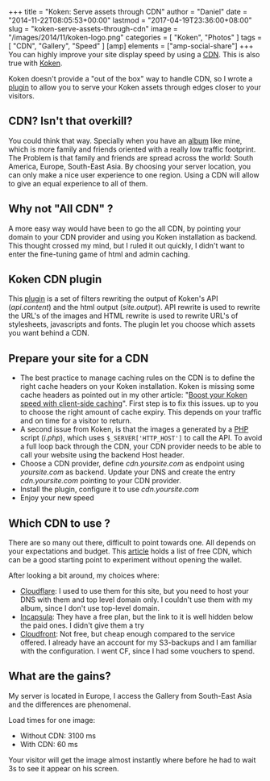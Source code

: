 +++
title = "Koken: Serve assets through CDN"
author = "Daniel"
date = "2014-11-22T08:05:53+00:00"
lastmod = "2017-04-19T23:36:00+08:00"
slug = "koken-serve-assets-through-cdn"
image = "/images/2014/11/koken-logo.png"
categories = [
  "Koken",
  "Photos"
]
tags = [
  "CDN",
  "Gallery",
  "Speed"
]
[amp]
elements = ["amp-social-share"]
+++
You can highly improve your site display speed by using a [CDN](http://en.wikipedia.org/wiki/Content_delivery_network). This is also true with [Koken](http://koken.me).

Koken doesn't provide a "out of the box" way to handle CDN, so I wrote a [plugin](https://github.com/DanielMuller/koken-plugin-cdn) to allow you to serve your Koken assets through edges closer to your visitors.

<!--more-->

## CDN? Isn't that overkill?

You could think that way. Specially when you have an [album](http://daniel.mesphotos.ch) like mine, which is more family and friends oriented with a really low traffic footprint. The Problem is that family and friends are spread across the world: South America, Europe, South-East Asia. By choosing your server location, you can only make a nice user experience to one region. Using a CDN will allow to give an equal experience to all of them.

## Why not "All CDN" ?

A more easy way would have been to go the all CDN, by pointing your domain to your CDN provider and using you Koken installation as backend. This thought crossed my mind, but I ruled it out quickly, I didn't want to enter the fine-tuning game of html and admin caching.

## Koken CDN plugin

This [plugin](https://github.com/DanielMuller/koken-plugin-cdn) is a set of filters rewriting the output of Koken's API (_api.content_) and the html output (_site.output_). API rewrite is used to rewrite the URL's of the images and HTML rewrite is used to rewrite URL's of stylesheets, javascripts and fonts. The plugin let you choose which assets you want behind a CDN.

## Prepare your site for a CDN

  * The best practice to manage caching rules on the CDN is to define the right cache headers on your Koken installation. Koken is missing some cache headers as pointed out in my other article: "[Boost your Koken speed with client-side caching](/2014/11/boost-your-koken-speed-with-client-side-caching/)". First step is to fix this issues. up to you to choose the right amount of cache expiry. This depends on your traffic and on time for a visitor to return.
  * A second issue from Koken, is that the images a generated by a [PHP](http://www.php.net) script (_i.php_), which uses `$_SERVER['HTTP_HOST']` to call the API. To avoid a full loop back through the CDN, your CDN provider needs to be able to call your website using the backend Host header.
  * Choose a CDN provider, define _cdn.yoursite.com_ as endpoint using _yoursite.com_ as backend. Update your DNS and create the entry _cdn.yoursite.com_ pointing to your CDN provider.
  * Install the plugin, configure it to use _cdn.yoursite.com_
  * Enjoy your new speed

## Which CDN to use ?

There are so many out there, difficult to point towards one. All depends on your expectations and budget. This [article](http://www.wpexplorer.com/free-cdn-services-for-wordpress/) holds a list of free CDN, which can be a good starting point to experiment without opening the wallet.

After looking a bit around, my choices where:

  * [Cloudflare](http://cloudflare.net): I used to use them for this site, but you need to host your DNS with them and top level domain only. I couldn't use them with my album, since I don't use top-level domain.
  * [Incapsula](http://www.incapsula.com/): They have a free plan, but the link to it is well hidden below the paid ones. I didn't give them a try
  * [Cloudfront](http://aws.amazon.com/cloudfront/): Not free, but cheap enough compared to the service offered. I already have an account for my S3-backups and I am familiar with the configuration. I went CF, since I had some vouchers to spend.

## What are the gains?

My server is located in Europe, I access the Gallery from South-East Asia and the differences are phenomenal.

Load times for one image:

  * Without CDN: 3100 ms
  * With CDN: 60 ms

Your visitor will get the image almost instantly where before he had to wait 3s to see it appear on his screen.
